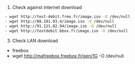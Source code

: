 1. Check against internet download

```bash
- wget http://test-debit.free.fr/image.iso -O /dev/null
- wget http://88.191.93.4/image.iso -O /dev/null
- wget http://91.121.82.94/image.iso -O /dev/null
- wget http://testdebit.bbox.fr/image.iso -O /dev/null

```

3. Check LAN download 
- freebox
- wget http://mafreebox.freebox.fr/gen/1G -O /dev/null

